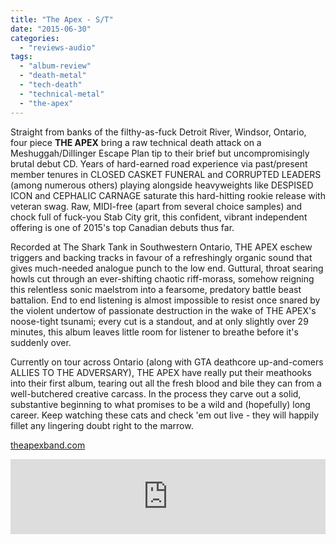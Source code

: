 ```yaml
---
title: "The Apex - S/T"
date: "2015-06-30"
categories: 
  - "reviews-audio"
tags: 
  - "album-review"
  - "death-metal"
  - "tech-death"
  - "technical-metal"
  - "the-apex"
---
```


Straight from banks of the filthy-as-fuck Detroit River, Windsor, Ontario, four piece **THE APEX** bring a raw technical death attack on a Meshuggah/Dillinger Escape Plan tip to their brief but uncompromisingly brutal debut CD. Years of hard-earned road experience via past/present member tenures in CLOSED CASKET FUNERAL and CORRUPTED LEADERS (among numerous others) playing alongside heavyweights like DESPISED ICON and CEPHALIC CARNAGE saturate this hard-hitting rookie release with veteran swag. Raw, MIDI-free (apart from several choice samples) and chock full of fuck-you Stab City grit, this confident, vibrant independent offering is one of 2015's top Canadian debuts thus far.

Recorded at The Shark Tank in Southwestern Ontario, THE APEX eschew triggers and backing tracks in favour of a refreshingly organic sound that gives much-needed analogue punch to the low end. Guttural, throat searing howls cut through an ever-shifting chaotic riff-morass, somehow reigning this relentless sonic maelstrom into a fearsome, predatory battle beast battalion. End to end listening is almost impossible to resist once snared by the violent undertow of passionate destruction in the wake of THE APEX's noose-tight tsunami; every cut is a standout, and at only slightly over 29 minutes, this album leaves little room for listener to breathe before it's suddenly over.

Currently on tour across Ontario (along with GTA deathcore up-and-comers ALLIES TO THE ADVERSARY), THE APEX have really put their meathooks into their first album, tearing out all the fresh blood and bile they can from a well-butchered creative carcass. In the process they carve out a solid, substantive beginning to what promises to be a wild and (hopefully) long career. Keep watching these cats and check 'em out live - they will happily fillet any lingering doubt right to the marrow.

[theapexband.com](http://theapexband.com)

<iframe style="border: 0; width: 100%; height: 120px;" src="https://bandcamp.com/EmbeddedPlayer/album=3145465194/size=large/bgcol=ffffff/linkcol=0687f5/tracklist=false/artwork=small/transparent=true/" width="300" height="150" seamless=""><a href="http://theapexband.bandcamp.com/album/self-titled">Self-titled by The Apex</a></iframe>
